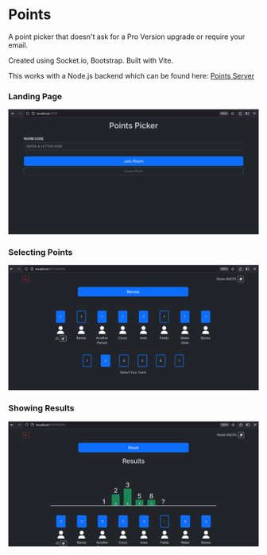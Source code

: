 # Points

A point picker that doesn't ask for a Pro Version upgrade or require your email.

Created using Socket.io, Bootstrap. Built with Vite.

This works with a Node.js backend which can be found here: [Points Server](https://github.com/JCSergent/points-server)


### Landing Page
![landing-page](./screenshots/landing-page.png "Landing Page")

### Selecting Points
![selection](./screenshots/point-selection.png "Selecting Points")

### Showing Results
![results](./screenshots/point-results.png "Showing Results")
